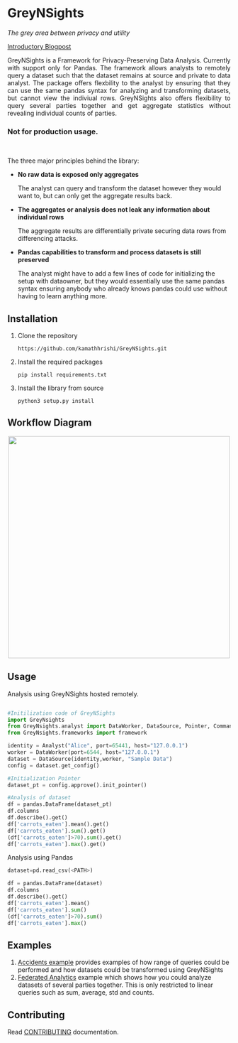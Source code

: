 # GreyNSights

*The grey area between privacy and utility*

<a target="_blank"  href="https://kamathhrishi.github.io/MyWebsite/jekyll/update/2021/02/22/Privatepandas.html">Introductory Blogpost</a>

<p style="text-align:justify">GreyNSights is a Framework for Privacy-Preserving Data Analysis. Currently with support only for Pandas. The framework allows analysts to remotely query a dataset such that the dataset remains at source and private to data analyst. The package offers flexbility to the analyst by ensuring that they can use the same pandas syntax for analyzing and transforming datasets, but cannot view the indiviual rows. GreyNSights also offers flexibility to query several parties together and get aggregate statistics without revealing individual counts of parties. </p>

<h3>Not for production usage.</h3>
</br>

The three major principles behind the library:

* <b>No raw data is exposed only aggregates</b>

  The analyst can query and transform the dataset however they would want to, but can only get the aggregate results back.

* <b>The aggregates or analysis does not leak any information about individual rows</b>

   The aggregate results are differentially private securing data rows from differencing attacks.

* <b>Pandas capabilities to transform and process datasets is still preserved</b>

  The analyst might have to add a few lines of code for initializing the setup with dataowner, but they would essentially use the same pandas syntax ensuring
  anybody who already knows pandas could use without having to learn anything more.


## Installation

1. Clone the repository

   ``` https://github.com/kamathhrishi/GreyNSights.git ```

2. Install the required packages

   ``` pip install requirements.txt ```

3. Install the library from source

   ``` python3 setup.py install ```


## Workflow Diagram

<div style="text-align:center">
<img height="500px" widht="500px" src="https://github.com/kamathhrishi/GreyNSights/blob/main/images/Overall%20Diagram.png?raw=true"></img>
</div>

## Usage

Analysis using GreyNSights hosted remotely.

```python

#Initilization code of GreyNSights
import GreyNsights
from GreyNsights.analyst import DataWorker, DataSource, Pointer, Command, Analyst
from GreyNsights.frameworks import framework

identity = Analyst("Alice", port=65441, host="127.0.0.1")
worker = DataWorker(port=6544, host="127.0.0.1")
dataset = DataSource(identity,worker, "Sample Data")
config = dataset.get_config()

#Initialization Pointer
dataset_pt = config.approve().init_pointer()

#Analysis of dataset
df = pandas.DataFrame(dataset_pt)
df.columns
df.describe().get()
df['carrots_eaten'].mean().get()
df['carrots_eaten'].sum().get()
(df['carrots_eaten']>70).sum().get()
df['carrots_eaten'].max().get()
```

Analysis using Pandas

```python
dataset=pd.read_csv(<PATH>)

df = pandas.DataFrame(dataset)
df.columns
df.describe().get()
df['carrots_eaten'].mean()
df['carrots_eaten'].sum()
(df['carrots_eaten']>70).sum()
df['carrots_eaten'].max()
```

## Examples

1. <a target="_blank"  href="https://github.com/kamathhrishi/GreyNSights/tree/main/examples/Accidents">Accidents example</a> provides examples of how range of queries could be performed and how datasets could be transformed using GreyNSights
2. <a target="_blank" href="https://github.com/kamathhrishi/GreyNSights/tree/main/examples/Multi%20Party">Federated Analytics</a> example which shows how you could analyze datasets of several parties together. This is only restricted to linear queries such as sum, average, std and counts.


## Contributing
Read <a target="_blank" href="https://github.com/kamathhrishi/GreyNSights/blob/main/CONTRIBUTING.md">CONTRIBUTING</a> documentation. 
